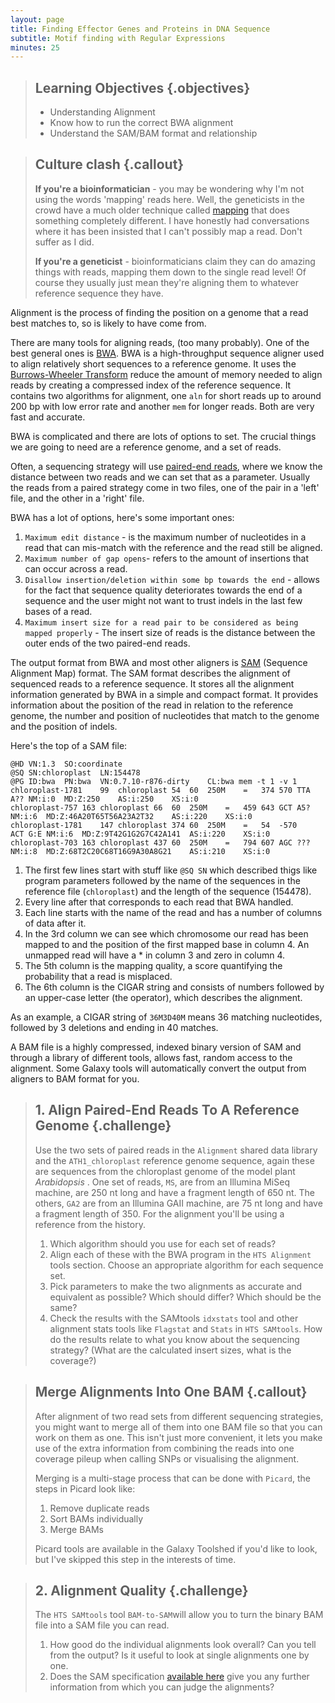 ```yaml
---
layout: page
title: Finding Effector Genes and Proteins in DNA Sequence
subtitle: Motif finding with Regular Expressions
minutes: 25
---
```


> ## Learning Objectives {.objectives}
> * Understanding Alignment
> * Know how to run the correct BWA alignment
> * Understand the SAM/BAM format and relationship

> ## Culture clash {.callout}
> **If you're a bioinformatician** - you may be wondering why I'm not using the words 'mapping' reads here. Well, the geneticists in the crowd have a much older technique called [mapping](reference.html#genetic_mapping) that does something completely different. I have honestly had conversations where it has been insisted that I can't possibly map a read. Don't suffer as I did.
>
> **If you're a geneticist** - bioinformaticians claim they can do amazing things with reads, mapping them down to the single read level! Of course they usually just mean they're aligning them to whatever reference sequence they have.
>


Alignment is the process of finding the position on a genome that a read best matches to, so is likely to have come from.

There are many tools for aligning reads, (too many probably). One of the best general ones is [BWA](reference.html#bwa). BWA is a high-throughput sequence aligner used to align relatively short sequences to a reference genome. It uses the [Burrows-Wheeler Transform](reference.html#burrows_wheeler_transform)
reduce the amount of memory needed to align reads by creating a
compressed index of the reference sequence. It contains two algorithms for alignment, one `aln` for short reads up to around 200 bp with low error rate and another `mem` for longer reads. Both are very fast and accurate.

BWA is complicated and there are lots of options to set. The crucial things we are going to need are a reference genome, and a set of reads.

Often, a sequencing strategy will use [paired-end reads](reference.html#paired-end_reads), where we know the distance between two reads and we can set that as a parameter. Usually the reads from a paired strategy come in two files, one of the pair in a 'left' file, and the other in a 'right' file.

BWA has a lot of options, here's some important ones:

1.  `Maximum edit distance` - is the maximum number of nucleotides in a read that can mis-match with the reference and the read still be aligned.
2.  `Maximum number of gap opens`- refers to the amount of insertions that can occur across a read.
3.  `Disallow insertion/deletion within some bp towards the end` - allows for the fact that sequence quality deteriorates towards the end of a sequence and the user might not want to trust indels in the last few bases of a read.
4. `Maximum insert size for a read pair to be considered as being mapped properly` - The insert size of reads is the distance between the outer ends of the two paired-end reads.


The output format from BWA and most other aligners is [SAM](reference.html#sam) (Sequence Alignment Map) format. The SAM format describes the alignment of sequenced reads to a reference sequence. It stores all the alignment information generated by BWA in a simple and compact format. It provides information about the position of the read in relation to the reference genome, the number and position of nucleotides that match to the genome and the position of indels.

Here's the top of a SAM file:

~~~ {.output}
@HD	VN:1.3	SO:coordinate
@SQ	SN:chloroplast	LN:154478
@PG	ID:bwa	PN:bwa	VN:0.7.10-r876-dirty	CL:bwa mem -t 1 -v 1
chloroplast-1781	99	chloroplast	54	60	250M	=	374	570	TTA	A??	NM:i:0	MD:Z:250	AS:i:250	XS:i:0
chloroplast-757	163	chloroplast	66	60	250M	=	459	643	GCT	A5?	NM:i:6	MD:Z:46A20T65T56A23A2T32	AS:i:220	XS:i:0
chloroplast-1781	147	chloroplast	374	60	250M	=	54	-570	ACT	G:E	NM:i:6	MD:Z:9T42G1G2G7C42A141	AS:i:220	XS:i:0
chloroplast-703	163	chloroplast	437	60	250M	=	794	607	AGC	???	NM:i:8	MD:Z:68T2C20C68T16G9A30A8G21	AS:i:210	XS:i:0
~~~

1. The first few lines start with stuff like `@SQ SN` which described thigs like program parameters followed by the name of the sequences in the reference file (`chloroplast`) and the length of the sequence (154478).
2. Every line after that corresponds to each read that BWA
  handled.
3. Each line starts with the name of the read and has a number
  of columns of data after it.
4. In the 3rd column we can see which chromosome our read has been mapped to and the position of the first mapped base in column 4. An unmapped read will have a * in column 3 and zero in column 4.
5. The 5th column is the mapping quality, a score quantifying the probability that a read is misplaced.
6. The 6th column is the CIGAR string and consists of numbers followed by an
  upper-case letter (the operator), which describes the alignment.

As an example, a CIGAR string of `36M3D40M` means 36 matching nucleotides, followed by 3 deletions and ending in 40 matches.


A BAM file is a highly compressed, indexed binary version of SAM and
through a library of different tools, allows fast, random access to
the alignment. Some Galaxy tools will automatically convert the output from aligners to BAM format for you.


> ## 1. Align Paired-End Reads To A Reference Genome {.challenge}
> Use the two sets of paired reads in the `Alignment` shared data library and the `ATH1_chloroplast` reference genome sequence, again these are sequences from the chloroplast genome of the model plant _Arabidopsis_ . One set of reads, `MS`, are from an Illumina MiSeq machine, are 250 nt long and have a fragment length of 650 nt. The others, `GA2` are from an Illumina GAII machine, are 75 nt long and have a fragment length of 350. For the alignment you'll be using a reference from the history.
>
> 1. Which algorithm should you use for each set of reads?
> 2. Align each of these with the BWA program in the `HTS Alignment` tools section. Choose an appropriate algorithm for each sequence set.
> 3. Pick parameters to make the two alignments as accurate and equivalent as possible? Which should differ? Which should be the same?
> 4. Check the results with the SAMtools `idxstats` tool and other alignment stats tools like `Flagstat` and `Stats` in `HTS SAMtools`. How do the results relate to what you know about the sequencing strategy? (What are the calculated insert sizes, what is the coverage?)

> ## Merge Alignments Into One BAM {.callout}
> After alignment of two read sets from different sequencing strategies, you might want to merge all of them into one BAM file so that you can work on them as one. This isn't just more convenient, it lets you make use of the extra information from combining the reads into one coverage pileup when calling SNPs or visualising the alignment.  
>
> Merging is a multi-stage process that can be done with `Picard`, the steps in Picard look like:
>
> 1. Remove duplicate reads
> 2. Sort BAMs individually
> 3. Merge BAMs
>
> Picard tools are available in the Galaxy Toolshed if you'd like to look, but I've skipped this step in the interests of time.

>## 2. Alignment Quality {.challenge}
> The `HTS SAMtools` tool `BAM-to-SAM`will allow you to turn the binary BAM file into a SAM file you can read.
>
> 1. How good do the individual alignments look overall? Can you tell from the output? Is it useful to look at single alignments one by one.
> 2. Does the SAM specification [available here](reference.html#SAM) give you any further information from which you can judge the alignments?
>
